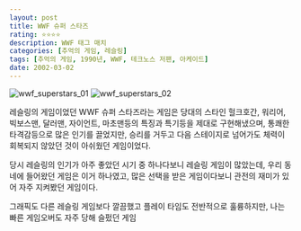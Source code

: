 ```yaml
---
layout: post
title: WWF 슈퍼 스타즈
rating: ⭐️⭐️⭐️⭐️
description: WWF 태그 매치
categories: [추억의 게임, 레슬링]
tags: [추억의 게임, 1990년, WWF, 테크노스 저팬, 아케이드]
date: 2002-03-02
---
```


![wwf_superstars_01](../../review/img/2002/wwf_superstars_01.jpg)
![wwf_superstars_02](../../review/img/2002/wwf_superstars_02.jpg)

레슬링의 게임이었던 WWF 슈퍼 스타즈라는 게임은 당대의 스타인 헐크호간, 워리어, 빅보스맨, 달러맨, 자이언트, 마초맨등의 특징과 특기등을 제대로 구현해냈으며, 통쾌한 타격감등으로 많은 인기를 끌었지만, 승리를 거두고 다음 스테이지로 넘어가도 체력이 회복되지 않았던 것이 아쉬웠던 게임이었다.

당시 레슬링의 인기가 아주 좋았던 시기 중 하나다보니 레슬링 게임이 많았는데, 우리 동네에 들어왔던 게임은 이거 하나였고, 많은 선택을 받은 게임이다보니 관전의 재미가 있어 자주 지켜봤던 게임이다.

그래픽도 다른 레슬링 게임보다 깔끔했고 플레이 타임도 전반적으로 훌륭하지만, 나는 빠른 게임오버도 자주 당해 슬펐던 게임